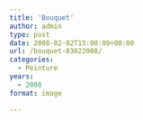 ```yaml
---
title: 'Bouquet'
author: admin
type: post
date: 2008-02-02T15:00:09+00:00
url: /bouquet-03022008/
categories:
  - Peinture
years:
  - 2008
format: image

---
```

